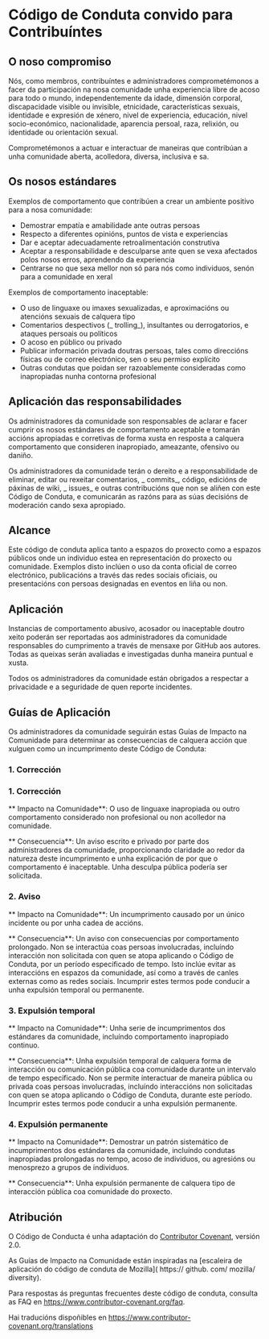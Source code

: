 # Código de Conduta convido para Contribuíntes

## O noso compromiso

Nós, como membros, contribuíntes e administradores comprometémonos a facer da participación na nosa comunidade unha experiencia libre de acoso para todo o mundo, independentemente da idade, dimensión corporal, discapacidade visible ou invisible,  etnicidade, características sexuais, identidade e expresión de xénero, nivel de experiencia, educación, nivel socio-económico, nacionalidade, aparencia persoal, raza, relixión, ou identidade ou orientación sexual.

Comprometémonos a actuar e interactuar de maneiras que contribúan a unha comunidade aberta, acolledora, diversa, inclusiva e sa.

## Os nosos estándares

Exemplos de comportamento que contribúen a crear un ambiente positivo para a nosa comunidade:

* Demostrar empatía e amabilidade ante outras persoas
* Respecto a diferentes opinións, puntos de vista e experiencias
* Dar e aceptar adecuadamente  retroalimentación construtiva
* Aceptar a responsabilidade e desculparse ante quen se vexa afectados polos nosos erros, aprendendo da experiencia
* Centrarse no que sexa mellor non só para nós como individuos, senón para a comunidade en xeral

Exemplos de comportamento inaceptable:

* O uso de linguaxe ou imaxes  sexualizadas, e aproximacións ou atencións sexuais de calquera tipo
* Comentarios despectivos (_ trolling_), insultantes ou derrogatorios, e ataques persoais ou políticos
* O acoso en público ou privado
* Publicar información privada doutras persoas, tales como direccións físicas ou de correo electrónico, sen o seu permiso explícito
* Outras condutas que poidan ser razoablemente consideradas como inapropiadas nunha contorna profesional

## Aplicación das responsabilidades

Os administradores da comunidade son responsables de aclarar e facer cumprir os nosos estándares de comportamento aceptable e tomarán accións apropiadas e corretivas de forma xusta en resposta a calquera comportamento que consideren inapropiado, ameazante, ofensivo ou daniño.

Os administradores da comunidade terán o dereito e a responsabilidade de eliminar, editar ou rexeitar comentarios, _ commits_, código, edicións de páxinas de wiki, _ issues_ e outras contribucións que non se aliñen con este Código de Conduta, e comunicarán as razóns para as súas decisións de moderación cando sexa apropiado.

## Alcance

Este código de conduta aplica tanto a espazos do proxecto como a espazos públicos onde un individuo estea en representación do proxecto ou comunidade. Exemplos disto inclúen o uso da conta oficial de correo electrónico, publicacións a través das redes sociais oficiais, ou presentacións con persoas designadas en eventos en liña ou non.

## Aplicación

Instancias de comportamento abusivo, acosador ou inaceptable doutro xeito poderán ser reportadas aos administradores da comunidade responsables do cumprimento a través de mensaxe por GitHub aos autores. Todas as queixas serán avaliadas e investigadas dunha maneira puntual e xusta.

Todos os administradores da comunidade están obrigados a respectar a privacidade e a seguridade de quen reporte incidentes.

## Guías de Aplicación

Os administradores da comunidade seguirán estas Guías de Impacto na Comunidade para determinar as consecuencias de calquera acción que xulguen como un incumprimento deste Código de Conduta:

### 1. Corrección

### 1. Corrección

** Impacto na Comunidade**: O uso de linguaxe inapropiada ou outro comportamento considerado non profesional ou non acolledor na comunidade.

** Consecuencia**: Un aviso escrito e privado por parte dos administradores da comunidade, proporcionando claridade ao redor da natureza deste incumprimento e unha explicación de por que o comportamento é inaceptable. Unha desculpa pública podería ser solicitada.

### 2. Aviso

** Impacto na Comunidade**: Un incumprimento causado por un único incidente ou por unha cadea de accións.

** Consecuencia**: Un aviso con consecuencias por comportamento prolongado. Non se interactúa coas persoas involucradas, incluíndo interacción non solicitada con quen se atopa aplicando o Código de Conduta, por un período especificado de tempo. Isto inclúe evitar as interaccións en espazos da comunidade, así como a través de canles externas como as redes sociais. Incumprir estes termos pode conducir a unha expulsión temporal ou permanente.

### 3. Expulsión temporal

** Impacto na Comunidade**: Unha serie de incumprimentos dos estándares da comunidade, incluíndo comportamento inapropiado continuo.

** Consecuencia**: Unha expulsión temporal de calquera forma de interacción ou comunicación pública coa comunidade durante un intervalo de tempo especificado. Non se permite interactuar de maneira pública ou privada coas persoas involucradas, incluíndo interaccións non solicitadas con quen se atopa aplicando o Código de Conduta, durante este período. Incumprir estes termos pode conducir a unha expulsión permanente.

### 4. Expulsión permanente

** Impacto na Comunidade**: Demostrar un patrón sistemático de incumprimentos dos estándares da comunidade, incluíndo condutas inapropiadas prolongadas no tempo, acoso de individuos, ou agresións ou menosprezo a grupos de individuos.

** Consecuencia**: Unha expulsión permanente de calquera tipo de interacción pública coa comunidade do proxecto.

## Atribución

O Código de Conducta é unha adaptación do [Contributor Covenant](https://www.contributor-covenant.org/es/version/2/0/code_of_conduct.html), versión 2.0.

As Guías de Impacto na Comunidade están inspiradas na [escaleira de aplicación do código de conduta de  Mozilla]( https:// github. com/ mozilla/ diversity).

Para respostas ás preguntas frecuentes deste código de conduta, consulta as  FAQ en  https://www.contributor-covenant.org/faq.

Hai traducións dispoñibles en  https://www.contributor-covenant.org/translations